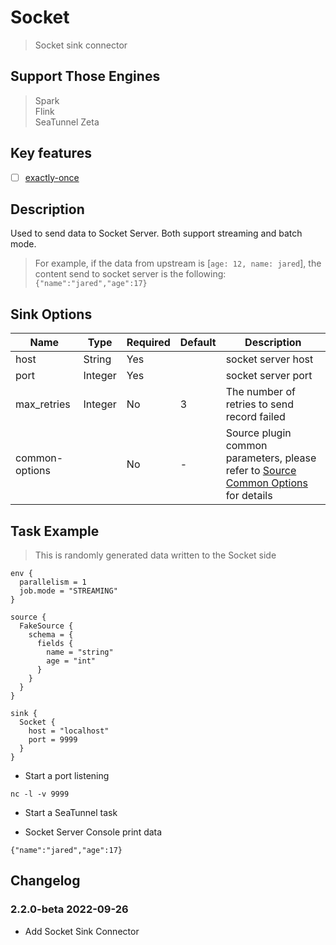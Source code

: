 # Socket

> Socket sink connector

## Support Those Engines

> Spark<br/>
> Flink<br/>
> SeaTunnel Zeta<br/>

## Key features

- [ ] [exactly-once](../../concept/connector-v2-features.md)

## Description

Used to send data to Socket Server. Both support streaming and batch mode.

> For example, if the data from upstream is [`age: 12, name: jared`], the content send to socket server is the following: `{"name":"jared","age":17}`

## Sink Options

|      Name      |  Type   | Required | Default |                                                   Description                                                   |
|----------------|---------|----------|---------|-----------------------------------------------------------------------------------------------------------------|
| host           | String  | Yes      |         | socket server host                                                                                              |
| port           | Integer | Yes      |         | socket server port                                                                                              |
| max_retries    | Integer | No       | 3       | The number of retries to send record failed                                                                     |
| common-options |         | No       | -       | Source plugin common parameters, please refer to [Source Common Options](../sink-common-options.md) for details |

## Task Example

> This is randomly generated data written to the Socket side

```hocon
env {
  parallelism = 1
  job.mode = "STREAMING"
}

source {
  FakeSource {
    schema = {
      fields {
        name = "string"
        age = "int"
      }
    }
  }
}

sink {
  Socket {
    host = "localhost"
    port = 9999
  }
}
```

* Start a port listening

```shell
nc -l -v 9999
```

* Start a SeaTunnel task

* Socket Server Console print data

```text
{"name":"jared","age":17}
```

## Changelog

### 2.2.0-beta 2022-09-26

- Add Socket Sink Connector

